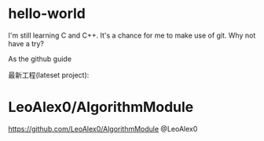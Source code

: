 # hello-world

I'm still learning C and C++.
It's a chance for me to make use of git.
Why not have a try?

As the github guide

最新工程(lateset project):
# LeoAlex0/AlgorithmModule
https://github.com/LeoAlex0/AlgorithmModule
@LeoAlex0
